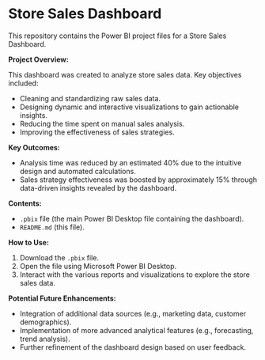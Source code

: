 # Store Sales Dashboard

This repository contains the Power BI project files for a Store Sales Dashboard.

**Project Overview:**

This dashboard was created to analyze store sales data. Key objectives included:

* Cleaning and standardizing raw sales data.
* Designing dynamic and interactive visualizations to gain actionable insights.
* Reducing the time spent on manual sales analysis.
* Improving the effectiveness of sales strategies.

**Key Outcomes:**

* Analysis time was reduced by an estimated 40% due to the intuitive design and automated calculations.
* Sales strategy effectiveness was boosted by approximately 15% through data-driven insights revealed by the dashboard.

**Contents:**

* `.pbix` file (the main Power BI Desktop file containing the dashboard).
* `README.md` (this file).

**How to Use:**

1.  Download the `.pbix` file.
2.  Open the file using Microsoft Power BI Desktop.
3.  Interact with the various reports and visualizations to explore the store sales data.

**Potential Future Enhancements:**

* Integration of additional data sources (e.g., marketing data, customer demographics).
* Implementation of more advanced analytical features (e.g., forecasting, trend analysis).
* Further refinement of the dashboard design based on user feedback.